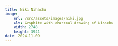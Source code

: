 ```yaml
---
title: Niki Nihachu
image:
    url: /src/assets/images/niki.jpg
    alt: Graphite with charcoal drawing of Nihachu
    width: 2748
    height: 3941
date: 2024-11-09
---
```

